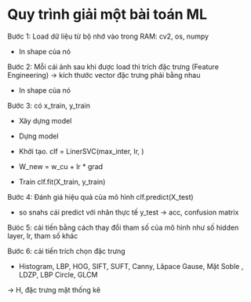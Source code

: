 # Quy trình giải một bài toán ML

Bước 1: Load dữ liệu từ bộ nhớ vào trong RAM: cv2, os, numpy 

 * In shape của nó 

Bước 2: Mỗi cái ảnh sau khi được load thì trích đặc trưng (Feature Engineering) -> kích thước vector đặc trưng phải bằng nhau 

 * In shape của nó 

Bước 3: có x_train, y_train 

  * Xây dựng model 

  * Dựng model 

  * Khởi tạo.  clf = LinerSVC(max_inter, lr, )

  * W_new = w_cu  + lr * grad 
  * Train  clf.fit(X_train, y_train)

Bước 4: Đánh giá hiệu quả của mô hình clf.predict(X_test) 

  * so snahs cái predict với nhãn thực tế y_test -> acc, confusion matrix

Bưóc 5: cải tiến bằng cách thay đổi tham số của mô hình như số hidden layer, lr, tham số khác 


Bước 6: cải tiến trích chọn đặc trưng

  * Histogram, LBP, HOG, SIFT, SUFT, Canny, Lâpace Gause, Mặt Soble , LDZP, LBP Circle, GLCM 

-> H, đặc trưng mặt thống kê 